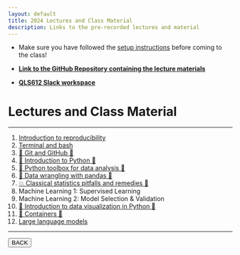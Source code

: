 ```yaml
---
layout: default
title: 2024 Lectures and Class Material
description: Links to the pre-recorded lectures and material
---
```


- Make sure you have followed the [setup instructions](../setup/setup.html) before coming to the class!

- [**Link to the GitHub Repository containing the lecture materials**](https://github.com/neurodatascience/QLS-course-materials/tree/main/Lectures/2024)

- [**QLS612 Slack workspace**](https://qls612-bhs.slack.com)

# Lectures and Class Material

---

1.  [Introduction to reproducibility](./2024/intro_to_reproducibility.html)
1.  [Terminal and bash](./2024/terminal_and_bash.html)
1.  [🌳 Git and GitHub 🌳](./2024/git_github.html)
1.  [🐍 Introduction to Python 🐍](./2024/intro_to_python.html)
1.  [🐍 Python toolbox for data analysis 🐍](./2024/python_toolbox_for_data_analysis.html)
1.  [🐼 Data wrangling with pandas 🐼](./2024/data_wrangling_with_pandas.html)
1.  [💥 Classical statistics pitfalls and remedies 💊](./2024/classical_statistics_pitfalls_and_remedies.html)
1.  Machine Learning 1: Supervised Learning
1.  Machine Learning 2: Model Selection & Validation
1.  [👀 Introduction to data visualization in Python 🐍](./2024/data_visualization_in_python.html)
1.  [🐋 Containers 🐋](./2024/containers.html)
1.  [Large language models](./2024/llm.html)

<!-- 🔶 To be announced 🔶 -->

---

<a href="../"><button>BACK</button></a>
